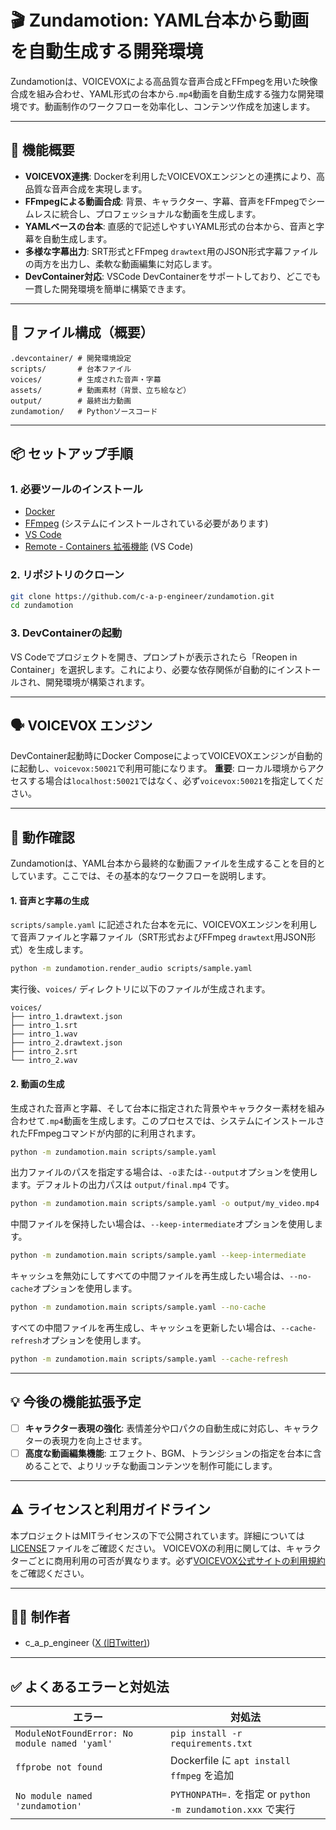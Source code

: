 # 🎬 Zundamotion: YAML台本から動画を自動生成する開発環境

Zundamotionは、VOICEVOXによる高品質な音声合成とFFmpegを用いた映像合成を組み合わせ、YAML形式の台本から`.mp4`動画を自動生成する強力な開発環境です。動画制作のワークフローを効率化し、コンテンツ作成を加速します。

---

## 🚀 機能概要

- **VOICEVOX連携**: Dockerを利用したVOICEVOXエンジンとの連携により、高品質な音声合成を実現します。
- **FFmpegによる動画合成**: 背景、キャラクター、字幕、音声をFFmpegでシームレスに統合し、プロフェッショナルな動画を生成します。
- **YAMLベースの台本**: 直感的で記述しやすいYAML形式の台本から、音声と字幕を自動生成します。
- **多様な字幕出力**: SRT形式とFFmpeg `drawtext`用のJSON形式字幕ファイルの両方を出力し、柔軟な動画編集に対応します。
- **DevContainer対応**: VSCode DevContainerをサポートしており、どこでも一貫した開発環境を簡単に構築できます。

---

## 🧱 ファイル構成（概要）

```plaintext
.devcontainer/ # 開発環境設定
scripts/       # 台本ファイル
voices/        # 生成された音声・字幕
assets/        # 動画素材（背景、立ち絵など）
output/        # 最終出力動画
zundamotion/   # Pythonソースコード
```

---

## 📦 セットアップ手順

### 1. 必要ツールのインストール
- [Docker](https://www.docker.com/get-started/)
- [FFmpeg](https://ffmpeg.org/download.html) (システムにインストールされている必要があります)
- [VS Code](https://code.visualstudio.com/)
- [Remote - Containers 拡張機能](https://marketplace.visualstudio.com/items?itemName=ms-vscode-remote.remote-containers) (VS Code)

### 2. リポジトリのクローン
```bash
git clone https://github.com/c-a-p-engineer/zundamotion.git
cd zundamotion
```

### 3. DevContainerの起動
VS Codeでプロジェクトを開き、プロンプトが表示されたら「Reopen in Container」を選択します。これにより、必要な依存関係が自動的にインストールされ、開発環境が構築されます。

---

## 🗣 VOICEVOX エンジン

DevContainer起動時にDocker ComposeによってVOICEVOXエンジンが自動的に起動し、`voicevox:50021`で利用可能になります。
**重要**: ローカル環境からアクセスする場合は`localhost:50021`ではなく、必ず`voicevox:50021`を指定してください。

---

## 🧪 動作確認

Zundamotionは、YAML台本から最終的な動画ファイルを生成することを目的としています。ここでは、その基本的なワークフローを説明します。

#### 1. 音声と字幕の生成
`scripts/sample.yaml` に記述された台本を元に、VOICEVOXエンジンを利用して音声ファイルと字幕ファイル（SRT形式およびFFmpeg `drawtext`用JSON形式）を生成します。
```bash
python -m zundamotion.render_audio scripts/sample.yaml
```
実行後、`voices/` ディレクトリに以下のファイルが生成されます。
```plaintext
voices/
├── intro_1.drawtext.json
├── intro_1.srt
├── intro_1.wav
├── intro_2.drawtext.json
├── intro_2.srt
└── intro_2.wav
```

#### 2. 動画の生成
生成された音声と字幕、そして台本に指定された背景やキャラクター素材を組み合わせて`.mp4`動画を生成します。このプロセスでは、システムにインストールされたFFmpegコマンドが内部的に利用されます。
```bash
python -m zundamotion.main scripts/sample.yaml
```
出力ファイルのパスを指定する場合は、`-o`または`--output`オプションを使用します。デフォルトの出力パスは `output/final.mp4` です。
```bash
python -m zundamotion.main scripts/sample.yaml -o output/my_video.mp4
```
中間ファイルを保持したい場合は、`--keep-intermediate`オプションを使用します。
```bash
python -m zundamotion.main scripts/sample.yaml --keep-intermediate
```
キャッシュを無効にしてすべての中間ファイルを再生成したい場合は、`--no-cache`オプションを使用します。
```bash
python -m zundamotion.main scripts/sample.yaml --no-cache
```
すべての中間ファイルを再生成し、キャッシュを更新したい場合は、`--cache-refresh`オプションを使用します。
```bash
python -m zundamotion.main scripts/sample.yaml --cache-refresh
```

---

## 💡 今後の機能拡張予定

- [ ] **キャラクター表現の強化**: 表情差分や口パクの自動生成に対応し、キャラクターの表現力を向上させます。
- [ ] **高度な動画編集機能**: エフェクト、BGM、トランジションの指定を台本に含めることで、よりリッチな動画コンテンツを制作可能にします。

---

## ⚠️ ライセンスと利用ガイドライン

本プロジェクトはMITライセンスの下で公開されています。詳細については[LICENSE](LICENSE)ファイルをご確認ください。
VOICEVOXの利用に関しては、キャラクターごとに商用利用の可否が異なります。必ず[VOICEVOX公式サイトの利用規約](https://voicevox.hiroshiba.jp/)をご確認ください。

---

## 🧑‍💻 制作者

- c_a_p_engineer ([X (旧Twitter)](https://x.com/c_a_p_engineer))

---

## ✅ よくあるエラーと対処法

| エラー                                           | 対処法                                                   |
| --------------------------------------------- | ----------------------------------------------------- |
| `ModuleNotFoundError: No module named 'yaml'` | `pip install -r requirements.txt`                     |
| `ffprobe not found`                           | Dockerfile に `apt install ffmpeg` を追加                 |
| `No module named 'zundamotion'`               | `PYTHONPATH=.` を指定 or `python -m zundamotion.xxx` で実行 |
